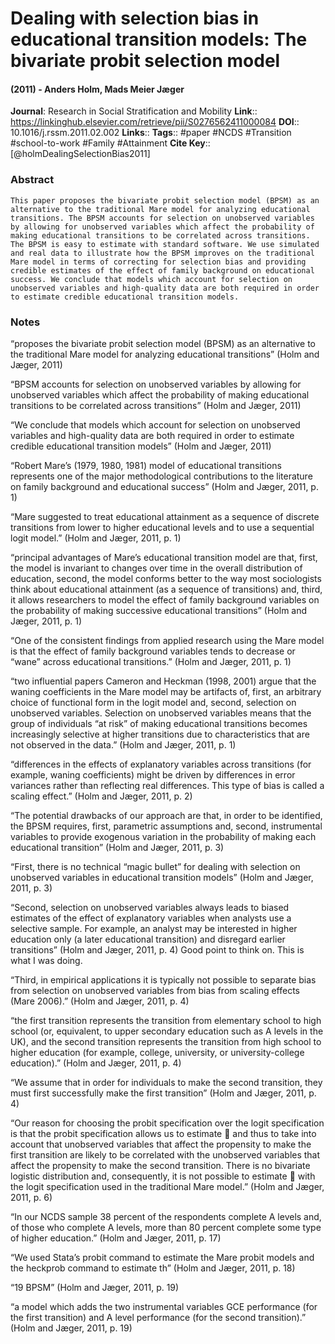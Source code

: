# Dealing with selection bias in educational transition models: The bivariate probit selection model
#### (2011) - Anders Holm, Mads Meier Jæger
**Journal**: Research in Social Stratification and Mobility
**Link**:: https://linkinghub.elsevier.com/retrieve/pii/S0276562411000084
**DOI**:: 10.1016/j.rssm.2011.02.002
**Links**:: 
**Tags**:: #paper #NCDS #Transition #school-to-work #Family #Attainment 
**Cite Key**:: [@holmDealingSelectionBias2011]

### Abstract

```
This paper proposes the bivariate probit selection model (BPSM) as an alternative to the traditional Mare model for analyzing educational transitions. The BPSM accounts for selection on unobserved variables by allowing for unobserved variables which affect the probability of making educational transitions to be correlated across transitions. The BPSM is easy to estimate with standard software. We use simulated and real data to illustrate how the BPSM improves on the traditional Mare model in terms of correcting for selection bias and providing credible estimates of the effect of family background on educational success. We conclude that models which account for selection on unobserved variables and high-quality data are both required in order to estimate credible educational transition models.
```

### Notes

“proposes the bivariate probit selection model (BPSM) as an alternative to the traditional Mare model for analyzing educational transitions” (Holm and Jæger, 2011)

“BPSM accounts for selection on unobserved variables by allowing for unobserved variables which affect the probability of making educational transitions to be correlated across transitions” (Holm and Jæger, 2011)

“We conclude that models which account for selection on unobserved variables and high-quality data are both required in order to estimate credible educational transition models” (Holm and Jæger, 2011)

“Robert Mare’s (1979, 1980, 1981) model of educational transitions represents one of the major methodological contributions to the literature on family background and educational success” (Holm and Jæger, 2011, p. 1)

“Mare suggested to treat educational attainment as a sequence of discrete transitions from lower to higher educational levels and to use a sequential logit model.” (Holm and Jæger, 2011, p. 1)

“principal advantages of Mare’s educational transition model are that, first, the model is invariant to changes over time in the overall distribution of education, second, the model conforms better to the way most sociologists think about educational attainment (as a sequence of transitions) and, third, it allows researchers to model the effect of family background variables on the probability of making successive educational transitions” (Holm and Jæger, 2011, p. 1)

“One of the consistent findings from applied research using the Mare model is that the effect of family background variables tends to decrease or “wane” across educational transitions.” (Holm and Jæger, 2011, p. 1)

“two influential papers Cameron and Heckman (1998, 2001) argue that the waning coefficients in the Mare model may be artifacts of, first, an arbitrary choice of functional form in the logit model and, second, selection on unobserved variables. Selection on unobserved variables means that the group of individuals “at risk” of making educational transitions becomes increasingly selective at higher transitions due to characteristics that are not observed in the data.” (Holm and Jæger, 2011, p. 1)

“differences in the effects of explanatory variables across transitions (for example, waning coefficients) might be driven by differences in error variances rather than reflecting real differences. This type of bias is called a scaling effect.” (Holm and Jæger, 2011, p. 2)

“The potential drawbacks of our approach are that, in order to be identified, the BPSM requires, first, parametric assumptions and, second, instrumental variables to provide exogenous variation in the probability of making each educational transition” (Holm and Jæger, 2011, p. 3)

“First, there is no technical “magic bullet” for dealing with selection on unobserved variables in educational transition models” (Holm and Jæger, 2011, p. 3)

“Second, selection on unobserved variables always leads to biased estimates of the effect of explanatory variables when analysts use a selective sample. For example, an analyst may be interested in higher education only (a later educational transition) and disregard earlier transitions” (Holm and Jæger, 2011, p. 4) Good point to think on. This is what I was doing.

“Third, in empirical applications it is typically not possible to separate bias from selection on unobserved variables from bias from scaling effects (Mare 2006).” (Holm and Jæger, 2011, p. 4)

“the first transition represents the transition from elementary school to high school (or, equivalent, to upper secondary education such as A levels in the UK), and the second transition represents the transition from high school to higher education (for example, college, university, or university-college education).” (Holm and Jæger, 2011, p. 4)

“We assume that in order for individuals to make the second transition, they must first successfully make the first transition” (Holm and Jæger, 2011, p. 4)

“Our reason for choosing the probit specification over the logit specification is that the probit specification allows us to estimate  and thus to take into account that unobserved variables that affect the propensity to make the first transition are likely to be correlated with the unobserved variables that affect the propensity to make the second transition. There is no bivariate logistic distribution and, consequently, it is not possible to estimate  with the logit specification used in the traditional Mare model.” (Holm and Jæger, 2011, p. 6)

“In our NCDS sample 38 percent of the respondents complete A levels and, of those who complete A levels, more than 80 percent complete some type of higher education.” (Holm and Jæger, 2011, p. 17)

“We used Stata’s probit command to estimate the Mare probit models and the heckprob command to estimate th” (Holm and Jæger, 2011, p. 18)

“19 BPSM” (Holm and Jæger, 2011, p. 19)

“a model which adds the two instrumental variables GCE performance (for the first transition) and A level performance (for the second transition).” (Holm and Jæger, 2011, p. 19)
